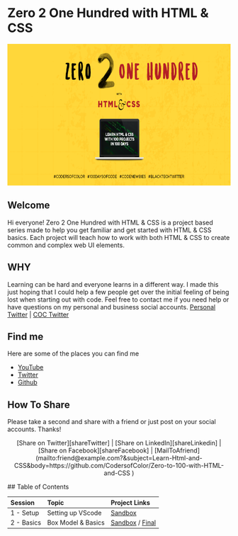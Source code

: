 # Zero 2 One Hundred with HTML &amp; CSS

<p align="center">

<img width="830" height="320" src="./utils/i/COC_cover.png" />

</p>

## Welcome
Hi everyone! Zero 2 One Hundred with HTML &amp; CSS is a project based series made to help you get familiar and get started with HTML &amp; CSS basics. Each project will teach how to work with both HTML &amp; CSS to create common and complex web UI elements. 

## WHY
Learning can be hard and everyone learns in a different way. I made this just hoping that I could help a few people get over the initial feeling of being lost when starting out with code. Feel free to contact me if you need help or have questions on my personal and business social accounts. [Personal Twitter](https://twitter.com/cortneyisms) | [COC Twitter](https://twitter.com/codersofcolor_)

## Find me
Here are some of the places you can find me
- [YouTube][youtube]
- [Twitter][twitter]
- [Github][github]

## How To Share
Please take a second and share with a friend or just post on your social accounts. Thanks!
<p align="center">
  [Share on Twitter][shareTwitter] | [Share on LinkedIn][shareLinkedin] | [Share on Facebook][shareFacebook] | [MailToAfriend](mailto:friend@example.com?&subject=Learn-Html-and-CSS&body=https://github.com/CodersofColor/Zero-to-100-with-HTML-and-CSS )
</p>
## Table of Contents

| Session    | Topic              | Project Links                             |
| :--------- | :----------------- | :---------------------------------------- |
| 1 - Setup  | Setting up VScode  | [Sandbox][01-sandbox]                     |
| 2 - Basics | Box Model & Basics | [Sandbox][02-sandbox] / [Final][02-final] |


[//]: <> (Share Links)
[shareFacebook]: https://www.facebook.com/sharer/sharer.php?u=https%3A%2F%2Fgithub.com%2FCodersofColor%2FZero-to-100-with-HTML-and-CSS

[shareTwitter]: https://twitter.com/intent/tweet?url=https%3A%2F%2Fgithub.com%2FCodersofColor%2FZero-to-100-with-HTML-and-CSS&text=Zero%202%20One%20Hundred%20with%20HTML%20and%20CSS 

[shareLinkedin]: http://www.linkedin.com/shareArticle?mini=true&url=https%3A%2F%2Fgithub.com%2FCodersofColor%2FZero-to-100-with-HTML-and-CSS&title=Zero%202%20One%20Hundred%20with%20HTML%20and%20CSS

[//]: <> (Social Links)
[youtube]: https://www.youtube.com/channel/UC50BFllxOlLGyLxrBrluSzQ
[twitter]: https://twitter.com/codersofcolor_
[github]: https://github.com/CodersofColor/Zero-to-100-with-HTML-and-CSS


[//]: <> (Session Links)
[01-sandbox]: ./src/01_Setup/index.html
[02-sandbox]: ./src/02_Box_Model/_sandbox_/
[02-final]:  ./src/02_Box_Model/final-02/